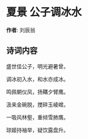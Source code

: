 # 夏景 公子调冰水

**作者**: 刘辰翁

## 诗词内容

盛世佳公子，明光避暑曾。

调冰初入水，和水亦成冰。

鸣佩朝仪凤，扬鞲夕臂鹰。

汲来金碗脱，搅碎玉崚嶒。

一吸风林壑，重倾雪肺膺。

琼姬持袖举，疑饮露盘升。

